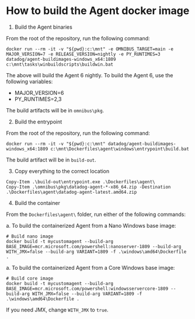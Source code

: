 How to build the Agent docker image
===================================

1. Build the Agent binaries

From the root of the repository, run the following command:

```
docker run --rm -it -v "${pwd}:c:\mnt" -e OMNIBUS_TARGET=main -e MAJOR_VERSION=7 -e RELEASE_VERSION=nightly -e PY_RUNTIMES=3 datadog/agent-buildimages-windows_x64:1809 c:\mnt\tasks\winbuildscripts\buildwin.bat
```

The above will build the Agent 6 nightly. To build the Agent 6, use the following variables:
- MAJOR_VERSION=6
- PY_RUNTIMES=2,3

The build artifacts will be in `omnibus\pkg`.

2. Build the entrypoint

From the root of the repository, run the following command:

```
docker run --rm -it -v "${pwd}:c:\mnt" datadog/agent-buildimages-windows_x64:1809 c:\mnt\Dockerfiles\agent\windows\entrypoint\build.bat
```

The build artifact will be in `build-out`.

3. Copy everything to the correct location

```
Copy-Item .\build-out\entrypoint.exe .\Dockerfiles\agent\
Copy-Item .\omnibus\pkg\datadog-agent-*-x86_64.zip -Destination .\Dockerfiles\agent\datadog-agent-latest.amd64.zip
```

4. Build the container

From the `Dockerfiles\agent\` folder, run either of the following commands:

a. To build the containerized Agent from a Nano Windows base image:
```
# Build nano image
docker build -t mycustomagent --build-arg BASE_IMAGE=mcr.microsoft.com/powershell:nanoserver-1809 --build-arg WITH_JMX=false --build-arg VARIANT=1809 -f .\windows\amd64\Dockerfile .
```

a. To build the containerized Agent from a Core Windows base image:
```
# Build core image
docker build -t mycustomagent --build-arg BASE_IMAGE=mcr.microsoft.com/powershell:windowsservercore-1809 --build-arg WITH_JMX=false --build-arg VARIANT=1809 -f .\windows\amd64\Dockerfile .
```

If you need JMX, change `WITH_JMX` to `true`.
